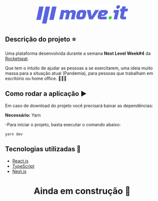 <h1 align='center'><img width="300" src="https://github.com/thaislsilveira/nlw-04-moveit/blob/main/moveit-next/public/logo-full.svg" alt="Logo" /></h1> 

## Descrição do projeto :star:

Uma plataforma desenvolvida durante a semana **Next Level Week#4** da [Rocketseat](https://www.rocketseat.com.br).

 Que tem o intuito de ajudar as pessoas a se exercitarem, uma ideia muito massa para a situação atual (Pandemia),
para pessoas que trabalham em escritório ou home office. 👩🏽‍💻

## Como rodar a aplicação :arrow_forward:

Em caso de download do projeto você precisará baixar as dependências:  

**Necessário:** Yarn   

-Para iniciar o projeto, basta executar o comando abaixo:

```
yarn dev 

```

## Tecnologias utilizadas 🚀

<ul>
    <li><a href="https://reactjs.org/" target="_blank">React.js</a></li>
    <li><a href="https://www.typescriptlang.org/" target="_blank">TypeScript</a></li>  
    <li><a href="https://nextjs.org/" target="_blank">Next.js</a></li>
</ul>

<h1 align='center'>Ainda em construção 🚧 </h1>
